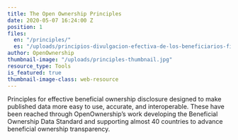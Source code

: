 ```yaml
---
title: The Open Ownership Principles
date: 2020-05-07 16:24:00 Z
position: 1
files:
  en: "/principles/"
  es: "/uploads/principios-divulgacion-efectiva-de-los-beneficiarios-finales.pdf"
author: OpenOwnership
thumbnail-image: "/uploads/principles-thumbnail.jpg"
resource_type: Tools
is_featured: true
thumbnail-image-class: web-resource
---
```


Principles for effective beneficial ownership disclosure designed to make
published data more easy to use, accurate, and interoperable. These have been
reached through OpenOwnership’s work developing the Beneficial Ownership Data
Standard and supporting almost 40 countries to advance beneficial ownership
transparency.
